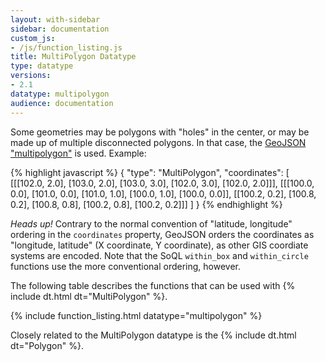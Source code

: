 ```yaml
---
layout: with-sidebar
sidebar: documentation
custom_js:
- /js/function_listing.js 
title: MultiPolygon Datatype
type: datatype
versions:
- 2.1
datatype: multipolygon
audience: documentation
---
```


Some geometries may be polygons with "holes" in the center, or may be made up of multiple disconnected polygons. In that case, the [GeoJSON "multipolygon"](http://geojson.org/geojson-spec.html#multipolygon) is used. Example:

{% highlight javascript %}
{ "type": "MultiPolygon",
  "coordinates": [
    [[[102.0, 2.0], [103.0, 2.0], [103.0, 3.0], [102.0, 3.0], [102.0, 2.0]]],
    [[[100.0, 0.0], [101.0, 0.0], [101.0, 1.0], [100.0, 1.0], [100.0, 0.0]],
     [[100.2, 0.2], [100.8, 0.2], [100.8, 0.8], [100.2, 0.8], [100.2, 0.2]]]
  ]
}
{% endhighlight %}

<div class="alert alert-info">
  <em>Heads up!</em> Contrary to the normal convention of "latitude, longitude" ordering in the <code>coordinates</code> property, GeoJSON orders the coordinates as "longitude, latitude" (X coordinate, Y coordinate), as other GIS coordiate systems are encoded. Note that the SoQL <code>within_box</code> and <code>within_circle</code> functions use the more conventional ordering, however.
</div>

The following table describes the functions that can be used with {% include dt.html dt="MultiPolygon" %}. 

{% include function_listing.html datatype="multipolygon" %}

Closely related to the MultiPolygon datatype is the {% include dt.html dt="Polygon" %}. 
